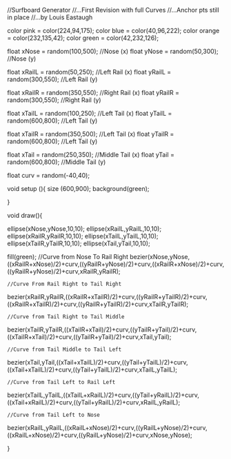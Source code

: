 //Surfboard Generator
//...First Revision with full Curves
//...Anchor pts still in place
//...by Louis Eastaugh

color pink = color(224,94,175);
color blue = color(40,96,222);
color orange = color(232,135,42);
color green = color(42,232,126);


float xNose = random(100,500); //Nose (x)
float yNose = random(50,300);  //Nose (y)

float xRailL = random(50,250);  //Left Rail (x)
float yRailL = random(300,550); //Left Rail (y)

float xRailR = random(350,550); //Right Rail (x)
float yRailR = random(300,550); //Right Rail (y)

float xTailL = random(100,250); //Left Tail (x)
float yTailL = random(600,800); //Left Tail (y)

float xTailR = random(350,500); //Left Tail (x)
float yTailR = random(600,800); //Left Tail (y)

float xTail  = random(250,350); //Middle Tail (x)
float yTail  = random(600,800); //Middle Tail (y)

float curv = random(-40,40);

void setup (){
 size (600,900);
  background(green);
 
}


void draw(){
 

  ellipse(xNose,yNose,10,10);
  ellipse(xRailL,yRailL,10,10);
  ellipse(xRailR,yRailR,10,10);
  ellipse(xTailL,yTailL,10,10);
  ellipse(xTailR,yTailR,10,10);
  ellipse(xTail,yTail,10,10);
  
  fill(green);
    //Curve from Nose To Rail Right
  bezier(xNose,yNose,((xRailR+xNose)/2)+curv,((yRailR+yNose)/2)+curv,((xRailR+xNose)/2)+curv,((yRailR+yNose)/2)+curv,xRailR,yRailR);
  
    //Curve From Rail Right to Tail Right 
  bezier(xRailR,yRailR,((xRailR+xTailR)/2)+curv,((yRailR+yTailR)/2)+curv,((xRailR+xTailR)/2)+curv,((yRailR+yTailR)/2)+curv,xTailR,yTailR);
  
    //Curve from Tail Right to Tail Middle
  bezier(xTailR,yTailR,((xTailR+xTail)/2)+curv,((yTailR+yTail)/2)+curv,((xTailR+xTail)/2)+curv,((yTailR+yTail)/2)+curv,xTail,yTail);

    //Curve from Tail Middle to Tail Left
  bezier(xTail,yTail,((xTail+xTailL)/2)+curv,((yTail+yTailL)/2)+curv,((xTail+xTailL)/2)+curv,((yTail+yTailL)/2)+curv,xTailL,yTailL);
  
    //Curve from Tail Left to Rail Left
  bezier(xTailL,yTailL,((xTailL+xRailL)/2)+curv,((yTail+yRailL)/2)+curv,((xTail+xRailL)/2)+curv,((yTail+yRailL)/2)+curv,xRailL,yRailL);
  
    //Curve from Tail Left to Nose
  bezier(xRailL,yRailL,((xRailL+xNose)/2)+curv,((yRailL+yNose)/2)+curv,((xRailL+xNose)/2)+curv,((yRailL+yNose)/2)+curv,xNose,yNose);
  
  
  
}
